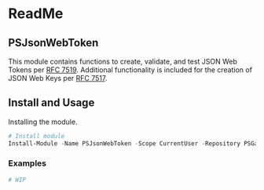 # ReadMe

## PSJsonWebToken

This module contains functions to create, validate, and test JSON Web Tokens per [RFC 7519](https://tools.ietf.org/html/rfc7519). Additional functionality is included for the creation of JSON Web Keys per [RFC 7517](https://tools.ietf.org/html/rfc7517).

## Install and Usage

Installing the module.

```powershell
# Install module
Install-Module -Name PSJsonWebToken -Scope CurrentUser -Repository PSGallery
```

### Examples

```powershell
# WIP
```
